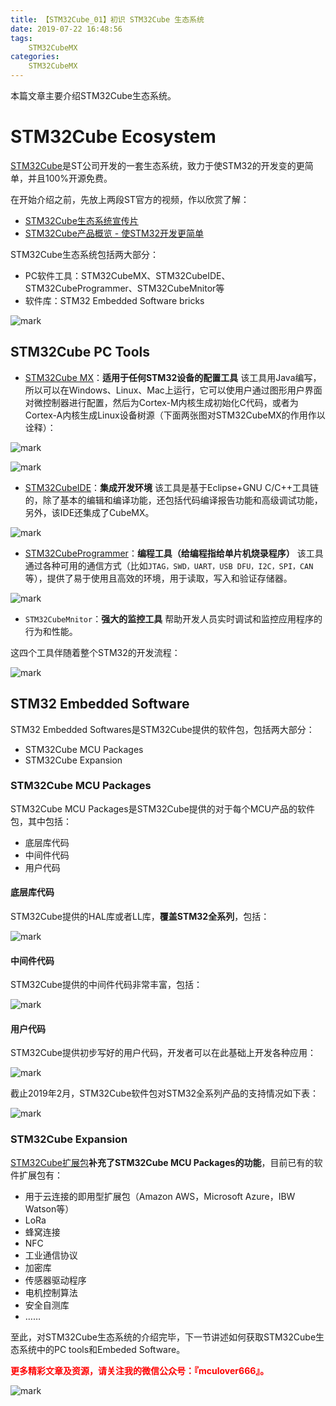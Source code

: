 ```yaml
---
title: 【STM32Cube_01】初识 STM32Cube 生态系统
date: 2019-07-22 16:48:56
tags:
    STM32CubeMX
categories:
    STM32CubeMX
---
```


本篇文章主要介绍STM32Cube生态系统。
<!--more-->

# STM32Cube Ecosystem
[STM32Cube](https://www.st.com/content/st_com/en/stm32cube-ecosystem.html)是ST公司开发的一套生态系统，致力于使STM32的开发变的更简单，并且100%开源免费。

在开始介绍之前，先放上两段ST官方的视频，作以欣赏了解：

- [STM32Cube生态系统宣传片](https://www.bilibili.com/video/av52092742)
- [STM32Cube产品概览 - 使STM32开发更简单](https://www.bilibili.com/video/av58474599/)

STM32Cube生态系统包括两大部分：

- PC软件工具：STM32CubeMX、STM32CubeIDE、STM32CubeProgrammer、STM32CubeMnitor等
- 软件库：STM32 Embedded Software bricks 

![mark](http://mculover666.cn/image/20190810/U1EMmSu41E2Y.png?imageslim)

## STM32Cube PC Tools

- [STM32Cube MX](https://www.st.com/en/development-tools/stm32cubemx.html)：**适用于任何STM32设备的配置工具**
该工具用Java编写，所以可以在Windows、Linux、Mac上运行，它可以使用户通过图形用户界面对微控制器进行配置，然后为Cortex-M内核生成初始化C代码，或者为Cortex-A内核生成Linux设备树源（下面两张图对STM32CubeMX的作用作以诠释）：

![mark](http://mculover666.cn/image/20190810/VnUNz6EJlc6F.png?imageslim)

![mark](http://mculover666.cn/image/20190810/GsSG2OKAfAPt.png?imageslim)

- [STM32CubeIDE](https://www.st.com/en/development-tools/stm32cubeide.html)：**集成开发环境**
该工具是基于Eclipse+GNU C/C++工具链的，除了基本的编辑和编译功能，还包括代码编译报告功能和高级调试功能，另外，该IDE还集成了CubeMX。

![mark](http://mculover666.cn/image/20190810/DO71YWc0Rpio.png?imageslim)

- [STM32CubeProgrammer](https://www.st.com/en/development-tools/stm32cubeprog.html)：**编程工具（给编程指给单片机烧录程序）**
该工具通过各种可用的通信方式（比如`JTAG，SWD，UART，USB DFU，I2C，SPI，CAN`等），提供了易于使用且高效的环境，用于读取，写入和验证存储器。

![mark](http://mculover666.cn/image/20190810/SnlnTMBgOkpg.png?imageslim)

- `STM32CubeMnitor`：**强大的监控工具**
帮助开发人员实时调试和监控应用程序的行为和性能。


这四个工具伴随着整个STM32的开发流程：

![mark](http://mculover666.cn/image/20190810/90UpnSazgV9e.png?imageslim)

## STM32 Embedded Software
 STM32 Embedded Softwares是STM32Cube提供的软件包，包括两大部分：

- STM32Cube MCU Packages
- STM32Cube Expansion
 
### STM32Cube MCU Packages
STM32Cube MCU Packages是STM32Cube提供的对于每个MCU产品的软件包，其中包括：

 - 底层库代码
 - 中间件代码
 - 用户代码

#### 底层库代码
STM32Cube提供的HAL库或者LL库，**覆盖STM32全系列**，包括：

![mark](http://mculover666.cn/image/20190810/zIeIjybfYev2.png?imageslim)

#### 中间件代码
STM32Cube提供的中间件代码非常丰富，包括：

![mark](http://mculover666.cn/image/20190810/Obq52NRryhXo.png?imageslim)

#### 用户代码
STM32Cube提供初步写好的用户代码，开发者可以在此基础上开发各种应用：

![mark](http://mculover666.cn/image/20190810/TnMsuJf7jvu0.png?imageslim)

截止2019年2月，STM32Cube软件包对STM32全系列产品的支持情况如下表：

![mark](http://mculover666.cn/image/20190810/G4zgELzVrWTW.png?imageslim)

### STM32Cube Expansion
[STM32Cube扩展包](https://www.st.com/en/embedded-software/stm32cube-expansion-packages.html#overview)**补充了STM32Cube MCU Packages的功能**，目前已有的软件扩展包有：

- 用于云连接的即用型扩展包（Amazon AWS，Microsoft Azure，IBW Watson等）
- LoRa
- 蜂窝连接
- NFC
- 工业通信协议
- 加密库
- 传感器驱动程序
- 电机控制算法
- 安全自测库
- ……


至此，对STM32Cube生态系统的介绍完毕，下一节讲述如何获取STM32Cube生态系统中的PC tools和Embeded Software。

**<font color="#FF0000">更多精彩文章及资源，请关注我的微信公众号：『mculover666』。</font>**

![mark](http://mculover666.cn/image/20190814/NQqt1eRxrl1K.png?imageslim)